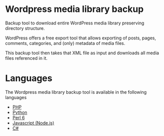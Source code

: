 # Wordpress media library backup
Backup tool to download entire WordPress media library preserving directory structure.

WordPress offers a free export tool that allows exporting of posts, pages, comments, categories, and (only) metadata of media files.

This backup tool then takes that XML file as input and downloads all media files referenced in it. 

# Languages
The Wordpress media library backup tool is available in the following languages
 - [PHP](https://github.com/kaisersparpick/wordpress-media-library-backup/tree/master/php)
 - [Python](https://github.com/kaisersparpick/wordpress-media-library-backup/tree/master/python3)
 - [Perl 6](https://github.com/kaisersparpick/wordpress-media-library-backup/tree/master/perl6)
 - [Javascript (Node.js)](https://www.npmjs.com/package/wordpress-media-library-backup-js)
 - [C#](https://github.com/kaisersparpick/WordpressMediaLibraryBackup)
